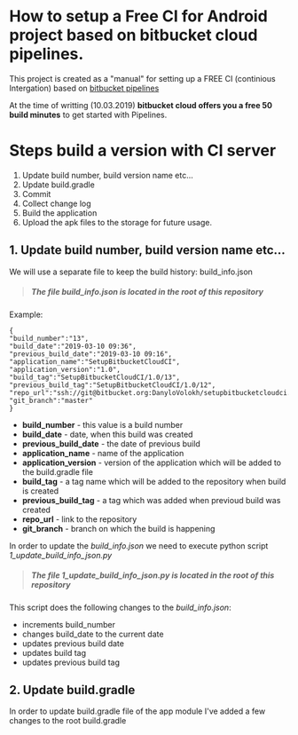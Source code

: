 # How to setup a Free CI for Android project based on bitbucket cloud pipelines.

This project is created as a "manual" for setting up a FREE CI (continious Intergation) based on [bitbucket pipelines](https://bitbucket.org/product/features/pipelines)

At the time of writting (10.03.2019) **bitbucket cloud offers you a free 50 build minutes** to get started with Pipelines. 

# Steps build a version with CI server
1. Update build number, build version name etc...
2. Update build.gradle
3. Commit
4. Collect change log
5. Build the application
6. Upload the apk files to the storage for future usage.

## 1. Update build number, build version name etc...
We will use a separate file to keep the build history: build_info.json

> ##### The file *build_info.json* is located in the root of this repository

Example:
```
{
"build_number":"13",
"build_date":"2019-03-10 09:36",
"previous_build_date":"2019-03-10 09:16",
"application_name":"SetupBitbucketCloudCI",
"application_version":"1.0",
"build_tag":"SetupBitbucketCloudCI/1.0/13",
"previous_build_tag":"SetupBitbucketCloudCI/1.0/12",
"repo_url":"ssh://git@bitbucket.org:DanyloVolokh/setupbitbucketcloudci.git",
"git_branch":"master"
}
```
- **build_number**        - this value is a build number
- **build_date**          - date, when this build was created
- **previous_build_date** - the date of previous build
- **application_name**    - name of the application
- **application_version** - version of the application which will be added to the build.gradle file
- **build_tag**           - a tag name which will be added to the repository when build is created
- **previous_build_tag**  - a tag which was added when previoud build was created 
- **repo_url**            - link to the repository
- **git_branch**          -  branch on which the build is happening

In order to update the *build_info.json* we need to execute python script *1_update_build_info_json.py*

> ##### The file *1_update_build_info_json.py* is located in the root of this repository

This script does the following changes to the *build_info.json*:
- increments build_number
- changes build_date to the current date
- updates previous build date
- updates build tag
- updates previous build tag

## 2. Update build.gradle

In order to update build.gradle file of the app module I've added a few changes to the root build.gradle
